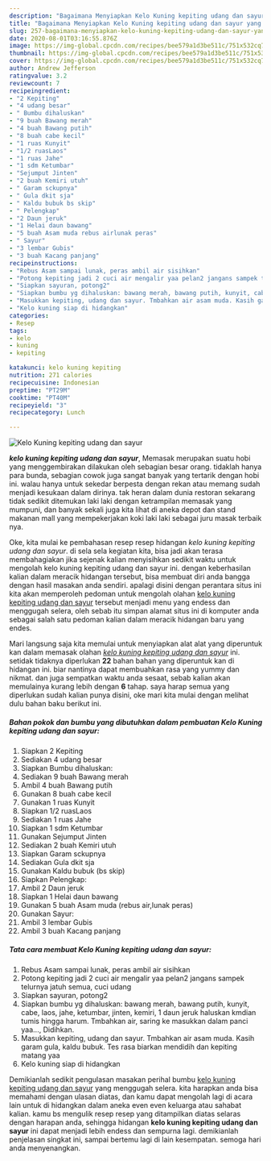```yaml
---
description: "Bagaimana Menyiapkan Kelo Kuning kepiting udang dan sayur yang enak"
title: "Bagaimana Menyiapkan Kelo Kuning kepiting udang dan sayur yang enak"
slug: 257-bagaimana-menyiapkan-kelo-kuning-kepiting-udang-dan-sayur-yang-enak
date: 2020-08-01T03:16:55.876Z
image: https://img-global.cpcdn.com/recipes/bee579a1d3be511c/751x532cq70/kelo-kuning-kepiting-udang-dan-sayur-foto-resep-utama.jpg
thumbnail: https://img-global.cpcdn.com/recipes/bee579a1d3be511c/751x532cq70/kelo-kuning-kepiting-udang-dan-sayur-foto-resep-utama.jpg
cover: https://img-global.cpcdn.com/recipes/bee579a1d3be511c/751x532cq70/kelo-kuning-kepiting-udang-dan-sayur-foto-resep-utama.jpg
author: Andrew Jefferson
ratingvalue: 3.2
reviewcount: 7
recipeingredient:
- "2 Kepiting"
- "4 udang besar"
- " Bumbu dihaluskan"
- "9 buah Bawang merah"
- "4 buah Bawang putih"
- "8 buah cabe kecil"
- "1 ruas Kunyit"
- "1/2 ruasLaos"
- "1 ruas Jahe"
- "1 sdm Ketumbar"
- "Sejumput Jinten"
- "2 buah Kemiri utuh"
- " Garam sckupnya"
- " Gula dkit sja"
- " Kaldu bubuk bs skip"
- " Pelengkap"
- "2 Daun jeruk"
- "1 Helai daun bawang"
- "5 buah Asam muda rebus airlunak peras"
- " Sayur"
- "3 lembar Gubis"
- "3 buah Kacang panjang"
recipeinstructions:
- "Rebus Asam sampai lunak, peras ambil air sisihkan"
- "Potong kepiting jadi 2 cuci air mengalir yaa pelan2 jangans sampek telurnya jatuh semua, cuci udang"
- "Siapkan sayuran, potong2"
- "Siapkan bumbu yg dihaluskan: bawang merah, bawang putih, kunyit, cabe, laos, jahe, ketumbar, jinten, kemiri, 1 daun jeruk haluskan kmdian tumis hingga harum. Tmbahkan air, saring ke masukkan dalam panci yaa..., Didihkan."
- "Masukkan kepiting, udang dan sayur. Tmbahkan air asam muda. Kasih garam gula, kaldu bubuk. Tes rasa biarkan mendidih dan kepiting matang yaa"
- "Kelo kuning siap di hidangkan"
categories:
- Resep
tags:
- kelo
- kuning
- kepiting

katakunci: kelo kuning kepiting 
nutrition: 271 calories
recipecuisine: Indonesian
preptime: "PT29M"
cooktime: "PT40M"
recipeyield: "3"
recipecategory: Lunch

---
```



![Kelo Kuning kepiting udang dan sayur](https://img-global.cpcdn.com/recipes/bee579a1d3be511c/751x532cq70/kelo-kuning-kepiting-udang-dan-sayur-foto-resep-utama.jpg)

<b><i>kelo kuning kepiting udang dan sayur</i></b>, Memasak merupakan suatu hobi yang menggembirakan dilakukan oleh sebagian besar orang. tidaklah hanya para bunda, sebagian cowok juga sangat banyak yang tertarik dengan hobi ini. walau hanya untuk sekedar berpesta dengan rekan atau memang sudah menjadi kesukaan dalam dirinya. tak heran dalam dunia restoran sekarang tidak sedikit ditemukan laki laki dengan ketrampilan memasak yang mumpuni, dan banyak sekali juga kita lihat di aneka depot dan stand makanan mall yang mempekerjakan koki laki laki sebagai juru masak terbaik nya.

Oke, kita mulai ke pembahasan resep resep hidangan <i>kelo kuning kepiting udang dan sayur</i>. di sela sela kegiatan kita, bisa jadi akan terasa membahagiakan jika sejenak kalian menyisihkan sedikit waktu untuk mengolah kelo kuning kepiting udang dan sayur ini. dengan keberhasilan kalian dalam meracik hidangan tersebut, bisa membuat diri anda bangga dengan hasil masakan anda sendiri. apalagi disini dengan perantara situs ini kita akan memperoleh pedoman untuk mengolah olahan <u>kelo kuning kepiting udang dan sayur</u> tersebut menjadi menu yang endess dan menggugah selera, oleh sebab itu simpan alamat situs ini di komputer anda sebagai salah satu pedoman kalian dalam meracik hidangan baru yang endes.




Mari langsung saja kita memulai untuk menyiapkan alat alat yang diperuntuk kan dalam memasak olahan <u><i>kelo kuning kepiting udang dan sayur</i></u> ini. setidak tidaknya diperlukan <b>22</b> bahan bahan yang diperuntuk kan di hidangan ini. biar nantinya dapat membuahkan rasa yang yummy dan nikmat. dan juga sempatkan waktu anda sesaat, sebab kalian akan memulainya kurang lebih dengan <b>6</b> tahap. saya harap semua yang diperlukan sudah kalian punya disini, oke mari kita mulai dengan melihat dulu bahan baku berikut ini.

<!--inarticleads1-->

##### Bahan pokok dan bumbu yang dibutuhkan dalam pembuatan Kelo Kuning kepiting udang dan sayur:

1. Siapkan 2 Kepiting
1. Sediakan 4 udang besar
1. Siapkan  Bumbu dihaluskan:
1. Sediakan 9 buah Bawang merah
1. Ambil 4 buah Bawang putih
1. Gunakan 8 buah cabe kecil
1. Gunakan 1 ruas Kunyit
1. Siapkan 1/2 ruasLaos
1. Sediakan 1 ruas Jahe
1. Siapkan 1 sdm Ketumbar
1. Gunakan Sejumput Jinten
1. Sediakan 2 buah Kemiri utuh
1. Siapkan  Garam sckupnya
1. Sediakan  Gula dkit sja
1. Gunakan  Kaldu bubuk (bs skip)
1. Siapkan  Pelengkap:
1. Ambil 2 Daun jeruk
1. Siapkan 1 Helai daun bawang
1. Gunakan 5 buah Asam muda (rebus air,lunak peras)
1. Gunakan  Sayur:
1. Ambil 3 lembar Gubis
1. Ambil 3 buah Kacang panjang




<!--inarticleads2-->

##### Tata cara membuat Kelo Kuning kepiting udang dan sayur:

1. Rebus Asam sampai lunak, peras ambil air sisihkan
1. Potong kepiting jadi 2 cuci air mengalir yaa pelan2 jangans sampek telurnya jatuh semua, cuci udang
1. Siapkan sayuran, potong2
1. Siapkan bumbu yg dihaluskan: bawang merah, bawang putih, kunyit, cabe, laos, jahe, ketumbar, jinten, kemiri, 1 daun jeruk haluskan kmdian tumis hingga harum. Tmbahkan air, saring ke masukkan dalam panci yaa..., Didihkan.
1. Masukkan kepiting, udang dan sayur. Tmbahkan air asam muda. Kasih garam gula, kaldu bubuk. Tes rasa biarkan mendidih dan kepiting matang yaa
1. Kelo kuning siap di hidangkan




Demikianlah sedikit pengulasan masakan perihal bumbu <u>kelo kuning kepiting udang dan sayur</u> yang menggugah selera. kita harapkan anda bisa memahami dengan ulasan diatas, dan kamu dapat mengolah lagi di acara lain untuk di hidangkan dalam aneka even even keluarga atau sahabat kalian. kamu bs mengulik resep resep yang ditampilkan diatas selaras dengan harapan anda, sehingga hidangan <b>kelo kuning kepiting udang dan sayur</b> ini dapat menjadi lebih endess dan sempurna lagi. demikianlah penjelasan singkat ini, sampai bertemu lagi di lain kesempatan. semoga hari anda menyenangkan.
